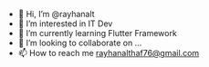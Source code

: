 - 👋 Hi, I’m @rayhanalt
- 👀 I’m interested in IT Dev
- 🌱 I’m currently learning Flutter Framework
- 💞️ I’m looking to collaborate on ...
- 📫 How to reach me rayhanalthaf76@gmail.com

<!---
rayhanalt/rayhanalt is a ✨ special ✨ repository because its `README.md` (this file) appears on your GitHub profile.
You can click the Preview link to take a look at your changes.
--->
